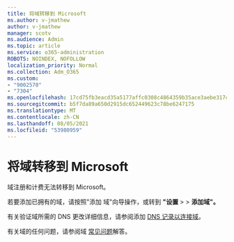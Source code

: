 ```yaml
---
title: 将域转移到 Microsoft
ms.author: v-jmathew
author: v-jmathew
manager: scotv
ms.audience: Admin
ms.topic: article
ms.service: o365-administration
ROBOTS: NOINDEX, NOFOLLOW
localization_priority: Normal
ms.collection: Adm_O365
ms.custom:
- "9002570"
- "7304"
ms.openlocfilehash: 17cd75fb3eacd35a5177affc0308c4864359b35ace3aebe317c0c126092b6bba
ms.sourcegitcommit: b5f7da89a650d2915dc652449623c78be6247175
ms.translationtype: MT
ms.contentlocale: zh-CN
ms.lasthandoff: 08/05/2021
ms.locfileid: "53980959"
---
```

# <a name="transfer-a-domain-to-microsoft"></a>将域转移到 Microsoft

域注册和计费无法转移到 Microsoft。

若要添加已拥有的域，请按照"添加 [](https://admin.microsoft.com/Adminportal/Domains/Wizard)域"向导操作，或转到 **"设置**  >    >  **添加域"。**

有关验证域所需的 DNS 更改详细信息，请参阅添加 [DNS 记录以连接域](https://docs.microsoft.com/microsoft-365/admin/get-help-with-domains/create-dns-records-at-any-dns-hosting-provider)。

有关域的任何问题，请参阅域 [常见问题](https://docs.microsoft.com/microsoft-365/admin/setup/domains-faq)解答。
